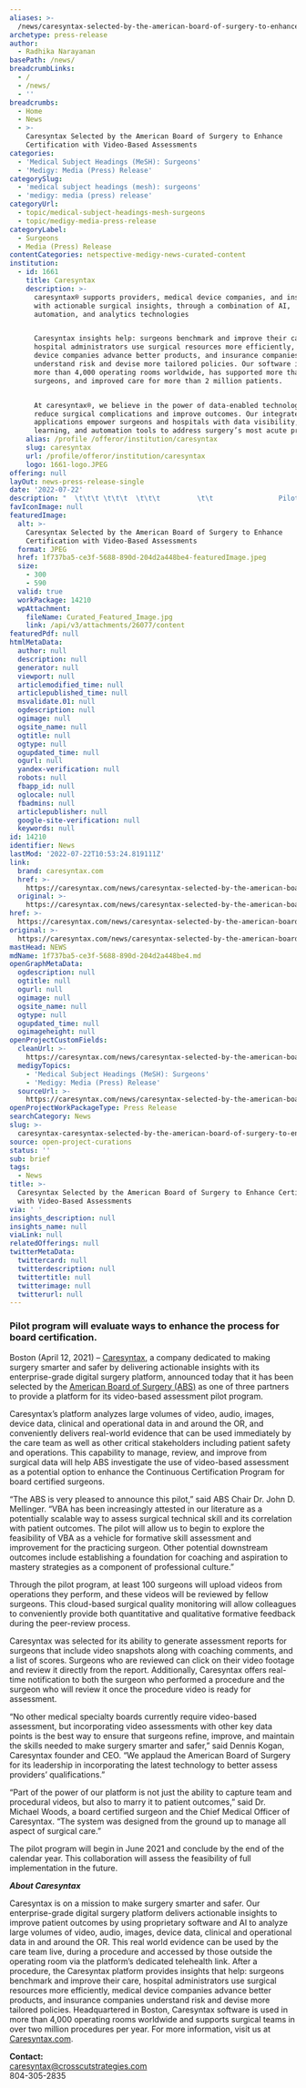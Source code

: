```yaml
---
aliases: >-
  /news/caresyntax-selected-by-the-american-board-of-surgery-to-enhance-certification-with-video-based-assessments
archetype: press-release
author:
  - Radhika Narayanan
basePath: /news/
breadcrumbLinks:
  - /
  - /news/
  - ''
breadcrumbs:
  - Home
  - News
  - >-
    Caresyntax Selected by the American Board of Surgery to Enhance
    Certification with Video-Based Assessments
categories:
  - 'Medical Subject Headings (MeSH): Surgeons'
  - 'Medigy: Media (Press) Release'
categorySlug:
  - 'medical subject headings (mesh): surgeons'
  - 'medigy: media (press) release'
categoryUrl:
  - topic/medical-subject-headings-mesh-surgeons
  - topic/medigy-media-press-release
categoryLabel:
  - Surgeons
  - Media (Press) Release
contentCategories: netspective-medigy-news-curated-content
institution:
  - id: 1661
    title: Caresyntax
    description: >-
      caresyntax® supports providers, medical device companies, and insurers
      with actionable surgical insights, through a combination of AI,
      automation, and analytics technologies


      Caresyntax insights help: surgeons benchmark and improve their care,
      hospital administrators use surgical resources more efficiently, medical
      device companies advance better products, and insurance companies
      understand risk and devise more tailored policies. Our software is used in
      more than 4,000 operating rooms worldwide, has supported more than 30,000
      surgeons, and improved care for more than 2 million patients.


      At caresyntax®, we believe in the power of data-enabled technologies to
      reduce surgical complications and improve outcomes. Our integrated
      applications empower surgeons and hospitals with data visibility,
      learning, and automation tools to address surgery’s most acute problems.
    alias: /profile /offeror/institution/caresyntax
    slug: caresyntax
    url: /profile/offeror/institution/caresyntax
    logo: 1661-logo.JPEG
offering: null
layOut: news-press-release-single
date: '2022-07-22'
description: "  \t\t\t \t\t\t  \t\t\t         \t\t                Pilot program will evaluate ways to enhance the process for board certification. Boston (April 12, 2021) – Caresyntax, a company dedicated to making surgery sm"
favIconImage: null
featuredImage:
  alt: >-
    Caresyntax Selected by the American Board of Surgery to Enhance
    Certification with Video-Based Assessments
  format: JPEG
  href: 1f737ba5-ce3f-5688-890d-204d2a448be4-featuredImage.jpeg
  size:
    - 300
    - 590
  valid: true
  workPackage: 14210
  wpAttachment:
    fileName: Curated_Featured_Image.jpg
    link: /api/v3/attachments/26077/content
featuredPdf: null
htmlMetaData:
  author: null
  description: null
  generator: null
  viewport: null
  articlemodified_time: null
  articlepublished_time: null
  msvalidate.01: null
  ogdescription: null
  ogimage: null
  ogsite_name: null
  ogtitle: null
  ogtype: null
  ogupdated_time: null
  ogurl: null
  yandex-verification: null
  robots: null
  fbapp_id: null
  oglocale: null
  fbadmins: null
  articlepublisher: null
  google-site-verification: null
  keywords: null
id: 14210
identifier: News
lastMod: '2022-07-22T10:53:24.819111Z'
link:
  brand: caresyntax.com
  href: >-
    https://caresyntax.com/news/caresyntax-selected-by-the-american-board-of-surgery-to-enhance-certification-with-video-based-assessments/
  original: >-
    https://caresyntax.com/news/caresyntax-selected-by-the-american-board-of-surgery-to-enhance-certification-with-video-based-assessments/
href: >-
  https://caresyntax.com/news/caresyntax-selected-by-the-american-board-of-surgery-to-enhance-certification-with-video-based-assessments/
original: >-
  https://caresyntax.com/news/caresyntax-selected-by-the-american-board-of-surgery-to-enhance-certification-with-video-based-assessments/
mastHead: NEWS
mdName: 1f737ba5-ce3f-5688-890d-204d2a448be4.md
openGraphMetaData:
  ogdescription: null
  ogtitle: null
  ogurl: null
  ogimage: null
  ogsite_name: null
  ogtype: null
  ogupdated_time: null
  ogimageheight: null
openProjectCustomFields:
  cleanUrl: >-
    https://caresyntax.com/news/caresyntax-selected-by-the-american-board-of-surgery-to-enhance-certification-with-video-based-assessments/
  medigyTopics:
    - 'Medical Subject Headings (MeSH): Surgeons'
    - 'Medigy: Media (Press) Release'
  sourceUrl: >-
    https://caresyntax.com/news/caresyntax-selected-by-the-american-board-of-surgery-to-enhance-certification-with-video-based-assessments/
openProjectWorkPackageType: Press Release
searchCategory: News
slug: >-
  caresyntax-caresyntax-selected-by-the-american-board-of-surgery-to-enhance-certification-with-video-based-assessments
source: open-project-curations
status: ''
sub: brief
tags:
  - News
title: >-
  Caresyntax Selected by the American Board of Surgery to Enhance Certification
  with Video-Based Assessments
via: ' '
insights_description: null
insights_name: null
viaLink: null
relatedOfferings: null
twitterMetaData:
  twittercard: null
  twitterdescription: null
  twittertitle: null
  twitterimage: null
  twitterurl: null
---
```

<div id="readability-page-1" class="page"><div>  			 			<div>  			 <article id="post-17736">      <div>  		<div data-hide-featured-media="1">                <div><h3>Pilot program will evaluate ways to enhance the process for board certification.</h3> <p>Boston (April 12, 2021) – <a href="https://caresyntax.com/">Caresyntax</a><a href="http://www.caresyntax.com/">,</a> a company dedicated to making surgery smarter and safer by delivering actionable insights with its enterprise-grade digital surgery platform, announced today that it has been selected by the <a href="https://www.absurgery.org/">American Board of Surgery (ABS)</a> as one of three partners to provide a platform for its video-based assessment pilot program.</p> <p>Caresyntax’s platform analyzes large volumes of video, audio, images, device data, clinical and operational data in and around the OR, and conveniently delivers real-world evidence that can be used immediately by the care team as well as other critical stakeholders including patient safety and operations. This capability to manage, review, and improve from surgical data will help ABS investigate the use of video-based assessment as a potential option to enhance the Continuous Certification Program for board certified surgeons.</p> <p>“The ABS is very pleased to announce this pilot,” said ABS Chair Dr. John D. Mellinger. “VBA has been increasingly attested in our literature as a potentially scalable way to assess surgical technical skill and its correlation with patient outcomes. The pilot will allow us to begin to explore the feasibility of VBA as a vehicle for formative skill assessment and improvement for the practicing surgeon. Other potential downstream outcomes include establishing a foundation for coaching and aspiration to mastery strategies as a component of professional culture.”</p> <p>Through the pilot program, at least 100 surgeons will upload videos from operations they perform, and these videos will be reviewed by fellow surgeons. This cloud-based surgical quality monitoring will allow colleagues to conveniently provide both quantitative and qualitative formative feedback during the peer-review process.</p> <p>Caresyntax was selected for its ability to generate assessment reports for surgeons that include video snapshots along with coaching comments, and a list of scores. Surgeons who are reviewed can click on their video footage and review it directly from the report. Additionally, Caresyntax offers real-time notification to both the surgeon who performed a procedure and the surgeon who will review it once the procedure video is ready for assessment.</p> <p>“No other medical specialty boards currently require video-based assessment, but incorporating video assessments with other key data points is the best way to ensure that surgeons refine, improve, and maintain the skills needed to make surgery smarter and safer,” said Dennis Kogan, Caresyntax founder and CEO. “We applaud the American Board of Surgery for its leadership in incorporating the latest technology to better assess providers’ qualifications.”</p> <p>“Part of the power of our platform is not just the ability to capture team and procedural videos, but also to marry it to patient outcomes,” said Dr. Michael Woods, a board certified surgeon and the Chief Medical Officer of Caresyntax. “The system was designed from the ground up to manage all aspect of surgical care.”</p> <p>The pilot program will begin in June 2021 and conclude by the end of the calendar year. This collaboration will assess the feasibility of full implementation in the future.</p> <p><strong><em>About Caresyntax</em></strong></p> <p>Caresyntax is on a mission to make surgery smarter and safer. Our enterprise-grade digital surgery platform delivers actionable insights to improve patient outcomes by using proprietary software and AI to analyze large volumes of video, audio, images, device data, clinical and operational data in and around the OR. This real world evidence can be used by the care team live, during a procedure and accessed by those outside the operating room via the platform’s dedicated telehealth link. After a procedure, the Caresyntax platform provides insights that help: surgeons benchmark and improve their care, hospital administrators use surgical resources more efficiently, medical device companies advance better products, and insurance companies understand risk and devise more tailored policies. Headquartered in Boston, Caresyntax software is used in more than 4,000 operating rooms worldwide and supports surgical teams in over two million procedures per year. For more information, visit us at <a href="https://caresyntax.com/">Caresyntax.com</a>.</p> <p><b>Contact:</b><br><u><a href="mailto:caresyntax@crosscutstrategies.com" target="_blank" rel="nofollow noopener noreferrer">caresyntax@crosscutstrategies.com</a><br></u>804-305-2835</p> </div>               </div><!--/post-content-->            </div><!--/inner-wrap-->      </article> 		</div><!--/post-area-->  			 				<!--/sidebar-->  			 		</div></div>